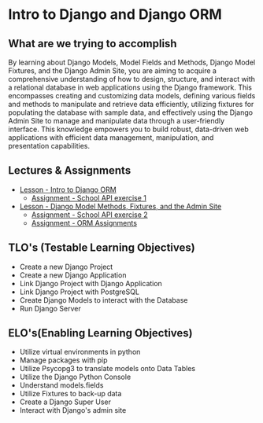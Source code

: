 # Intro to Django and Django ORM

## What are we trying to accomplish

By learning about Django Models, Model Fields and Methods, Django Model Fixtures, and the Django Admin Site, you are aiming to acquire a comprehensive understanding of how to design, structure, and interact with a relational database in web applications using the Django framework. This encompasses creating and customizing data models, defining various fields and methods to manipulate and retrieve data efficiently, utilizing fixtures for populating the database with sample data, and effectively using the Django Admin Site to manage and manipulate data through a user-friendly interface. This knowledge empowers you to build robust, data-driven web applications with efficient data management, manipulation, and presentation capabilities.

## Lectures & Assignments

- [Lesson - Intro to Django ORM](./1-intro-django-orm.md)
  - [Assignment - School API exercise 1](https://github.com/Code-Platoon-Assignments/django-school-api)
- [Lesson - Django Model Methods, Fixtures, and the Admin Site](./2-fields-methods-fixtures-admin.md)
  - [Assignment - School API exercise 2](https://github.com/Code-Platoon-Assignments/django-school-api-II)
  - [Assignment - ORM Assignments](https://github.com/Code-Platoon-Assignments/DJANGO_ORM_assignments.git)

## TLO's (Testable Learning Objectives)

- Create a new Django Project
- Create a new Django Application
- Link Django Project with Django Application
- Link Django Project with PostgreSQL
- Create Django Models to interact with the Database
- Run Django Server

## ELO's(Enabling Learning Objectives)

- Utilize virtual environments in python
- Manage packages with pip
- Utilize Psycopg3 to translate models onto Data Tables
- Utilize the Django Python Console
- Understand models.fields
- Utilize Fixtures to back-up data
- Create a Django Super User
- Interact with Django's admin site
